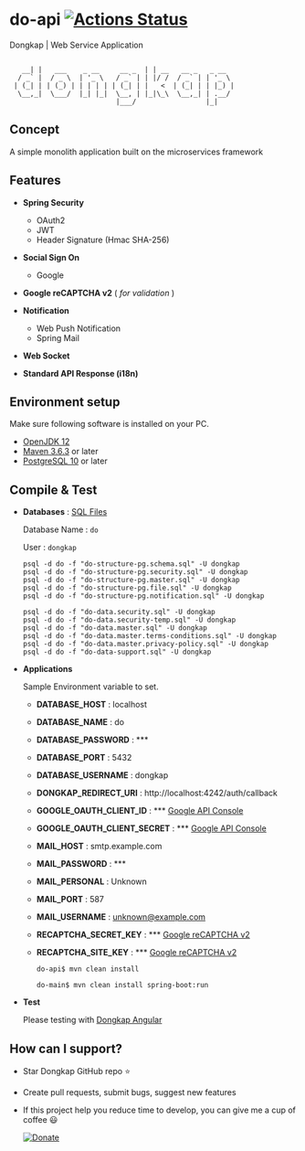 # do-api [![Actions Status](https://github.com/ridlafadilah/do-api/workflows/Dongkap%20CI/badge.svg)](https://github.com/ridlafadilah/do-api/actions)
Dongkap | Web Service Application

```

   __| |   ___    _ __     __ _  | | __   __ _   _ __  
  / _` |  / _ \  | '_ \   / _` | | |/ /  / _` | | '_ \ 
 | (_| | | (_) | | | | | | (_| | |   <  | (_| | | |_) |
  \__,_|  \___/  |_| |_|  \__, | |_|\_\  \__,_| | .__/ 
                          |___/                 |_|    

```

## Concept
A simple monolith application built on the microservices framework


## Features
* __Spring Security__
  * OAuth2
  * JWT
  * Header Signature (Hmac SHA-256)

* __Social Sign On__
  * Google

* __Google reCAPTCHA v2__ ( _for validation_ )

* __Notification__
  * Web Push Notification
  * Spring Mail

* __Web Socket__

* __Standard API Response (i18n)__


## Environment setup
Make sure following software is installed on your PC.
* [OpenJDK 12](https://adoptopenjdk.net/?variant=openjdk12&jvmVariant=hotspot)
* [Maven 3.6.3](https://maven.apache.org/download.cgi) or later
* [PostgreSQL 10](https://www.postgresql.org/download/) or later


## Compile & Test
* __Databases__ : [SQL Files](https://github.com/ridlafadilah/do-api/tree/master/sql)

  Database Name : ``do`` 
  
  User : ``dongkap``
  
	```
	psql -d do -f "do-structure-pg.schema.sql" -U dongkap
	psql -d do -f "do-structure-pg.security.sql" -U dongkap
	psql -d do -f "do-structure-pg.master.sql" -U dongkap
	psql -d do -f "do-structure-pg.file.sql" -U dongkap
	psql -d do -f "do-structure-pg.notification.sql" -U dongkap
	```
	```
	psql -d do -f "do-data.security.sql" -U dongkap
	psql -d do -f "do-data.security-temp.sql" -U dongkap
	psql -d do -f "do-data.master.sql" -U dongkap
	psql -d do -f "do-data.master.terms-conditions.sql" -U dongkap
	psql -d do -f "do-data.master.privacy-policy.sql" -U dongkap
	psql -d do -f "do-data-support.sql" -U dongkap
	```
* __Applications__

  Sample Environment variable to set.
  
  * __DATABASE_HOST__ : localhost
  * __DATABASE_NAME__ : do
  * __DATABASE_PASSWORD__ : ***
  * __DATABASE_PORT__ : 5432
  * __DATABASE_USERNAME__ : dongkap
  * __DONGKAP_REDIRECT_URI__ : http://localhost:4242/auth/callback
  * __GOOGLE_OAUTH_CLIENT_ID__ : ***  [Google API Console](https://console.developers.google.com/)
  * __GOOGLE_OAUTH_CLIENT_SECRET__ : ***  [Google API Console](https://console.developers.google.com/)
  * __MAIL_HOST__ : smtp.example.com
  * __MAIL_PASSWORD__ : ***
  * __MAIL_PERSONAL__ : Unknown
  * __MAIL_PORT__ : 587
  * __MAIL_USERNAME__ : unknown@example.com
  * __RECAPTCHA_SECRET_KEY__ : *** [Google reCAPTCHA v2](https://www.google.com/recaptcha/admin)
  * __RECAPTCHA_SITE_KEY__ : *** [Google reCAPTCHA v2](https://www.google.com/recaptcha/admin)

	```
	do-api$ mvn clean install
	```
	```
	do-main$ mvn clean install spring-boot:run
	```
* __Test__
  
  Please testing with [Dongkap Angular](https://github.com/ridlafadilah/do-ngx)

## How can I support?
  * Star Dongkap GitHub repo :star:
  * Create pull requests, submit bugs, suggest new features
  * If this project help you reduce time to develop, you can give me a cup of coffee :smiley:
    
    [![Donate](https://img.shields.io/badge/Donate-PayPal-green.svg)](http://paypal.me/ridlafadilah)
